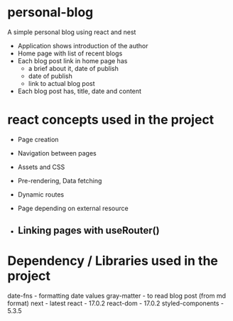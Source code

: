 # personal-blog
A simple personal blog using react and nest
- Application shows introduction of the author
- Home page with list of recent blogs
- Each blog post link in home page has 
    - a brief about it, date of publish
    - date of publish
    - link to actual blog post
- Each blog post has, title, date and content


# react concepts used in the project
- Page creation
- Navigation between pages
- Assets and CSS
- Pre-rendering, Data fetching
- Dynamic routes
- Page depending on external resource

- Linking pages with useRouter()
  - 


# Dependency / Libraries used in the project
date-fns - formatting date values
gray-matter - to read blog post (from md format)
next - latest
react - 17.0.2
react-dom - 17.0.2
styled-components - 5.3.5